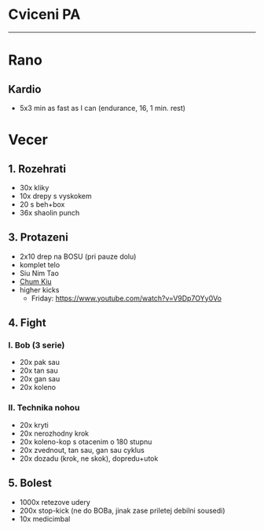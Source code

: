# Cviceni PA
---
# Rano
## Kardio
* 5x3 min as fast as I can (endurance, 16, 1 min. rest)
# Vecer
## 1. Rozehrati
* 30x kliky
* 10x drepy s vyskokem
* 20 s beh+box
* 36x shaolin punch
## 3. Protazeni
* 2x10 drep na BOSU (pri pauze dolu)
* komplet telo
* Siu Nim Tao
* [Chum Kiu](https://www.youtube.com/watch?v=HwVTdukbUnQ)
* higher kicks
  - Friday: https://www.youtube.com/watch?v=V9Dp7OYy0Vo
## 4. Fight
### I. Bob (3 serie)
* 20x pak sau
* 20x tan sau
* 20x gan sau
* 20x koleno
### II. Technika nohou
* 20x kryti
* 20x nerozhodny krok
* 20x koleno-kop s otacenim o 180 stupnu
* 20x zvednout, tan sau, gan sau cyklus
* 20x dozadu (krok, ne skok), dopredu+utok
## 5. Bolest
* 1000x retezove udery
* 200x stop-kick (ne do BOBa, jinak zase priletej debilni sousedi)
* 10x medicimbal
